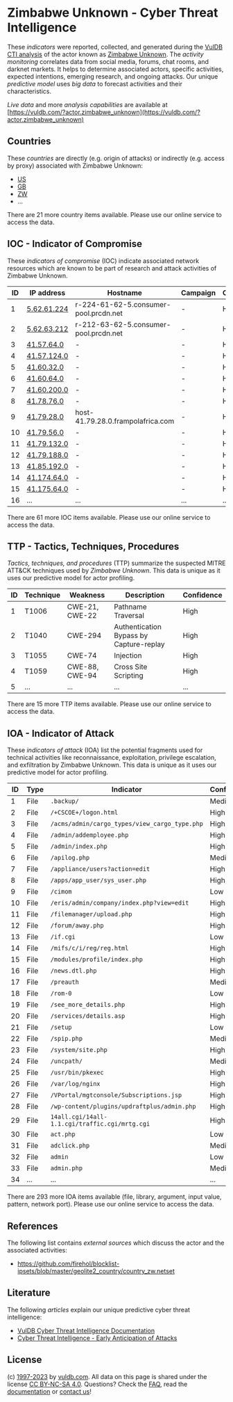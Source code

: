 # Zimbabwe Unknown - Cyber Threat Intelligence

These _indicators_ were reported, collected, and generated during the [VulDB CTI analysis](https://vuldb.com/?kb.cti) of the actor known as [Zimbabwe Unknown](https://vuldb.com/?actor.zimbabwe_unknown). The _activity monitoring_ correlates data from social media, forums, chat rooms, and darknet markets. It helps to determine associated actors, specific activities, expected intentions, emerging research, and ongoing attacks. Our unique _predictive model_ uses _big data_ to forecast activities and their characteristics.

_Live data_ and more _analysis capabilities_ are available at [https://vuldb.com/?actor.zimbabwe_unknown](https://vuldb.com/?actor.zimbabwe_unknown)

## Countries

These _countries_ are directly (e.g. origin of attacks) or indirectly (e.g. access by proxy) associated with Zimbabwe Unknown:

* [US](https://vuldb.com/?country.us)
* [GB](https://vuldb.com/?country.gb)
* [ZW](https://vuldb.com/?country.zw)
* ...

There are 21 more country items available. Please use our online service to access the data.

## IOC - Indicator of Compromise

These _indicators of compromise_ (IOC) indicate associated network resources which are known to be part of research and attack activities of Zimbabwe Unknown.

ID | IP address | Hostname | Campaign | Confidence
-- | ---------- | -------- | -------- | ----------
1 | [5.62.61.224](https://vuldb.com/?ip.5.62.61.224) | r-224-61-62-5.consumer-pool.prcdn.net | - | High
2 | [5.62.63.212](https://vuldb.com/?ip.5.62.63.212) | r-212-63-62-5.consumer-pool.prcdn.net | - | High
3 | [41.57.64.0](https://vuldb.com/?ip.41.57.64.0) | - | - | High
4 | [41.57.124.0](https://vuldb.com/?ip.41.57.124.0) | - | - | High
5 | [41.60.32.0](https://vuldb.com/?ip.41.60.32.0) | - | - | High
6 | [41.60.64.0](https://vuldb.com/?ip.41.60.64.0) | - | - | High
7 | [41.60.200.0](https://vuldb.com/?ip.41.60.200.0) | - | - | High
8 | [41.78.76.0](https://vuldb.com/?ip.41.78.76.0) | - | - | High
9 | [41.79.28.0](https://vuldb.com/?ip.41.79.28.0) | host-41.79.28.0.frampolafrica.com | - | High
10 | [41.79.56.0](https://vuldb.com/?ip.41.79.56.0) | - | - | High
11 | [41.79.132.0](https://vuldb.com/?ip.41.79.132.0) | - | - | High
12 | [41.79.188.0](https://vuldb.com/?ip.41.79.188.0) | - | - | High
13 | [41.85.192.0](https://vuldb.com/?ip.41.85.192.0) | - | - | High
14 | [41.174.64.0](https://vuldb.com/?ip.41.174.64.0) | - | - | High
15 | [41.175.64.0](https://vuldb.com/?ip.41.175.64.0) | - | - | High
16 | ... | ... | ... | ...

There are 61 more IOC items available. Please use our online service to access the data.

## TTP - Tactics, Techniques, Procedures

_Tactics, techniques, and procedures_ (TTP) summarize the suspected MITRE ATT&CK techniques used by _Zimbabwe Unknown_. This data is unique as it uses our predictive model for actor profiling.

ID | Technique | Weakness | Description | Confidence
-- | --------- | -------- | ----------- | ----------
1 | T1006 | CWE-21, CWE-22 | Pathname Traversal | High
2 | T1040 | CWE-294 | Authentication Bypass by Capture-replay | High
3 | T1055 | CWE-74 | Injection | High
4 | T1059 | CWE-88, CWE-94 | Cross Site Scripting | High
5 | ... | ... | ... | ...

There are 15 more TTP items available. Please use our online service to access the data.

## IOA - Indicator of Attack

These _indicators of attack_ (IOA) list the potential fragments used for technical activities like reconnaissance, exploitation, privilege escalation, and exfiltration by Zimbabwe Unknown. This data is unique as it uses our predictive model for actor profiling.

ID | Type | Indicator | Confidence
-- | ---- | --------- | ----------
1 | File | `.backup/` | Medium
2 | File | `/+CSCOE+/logon.html` | High
3 | File | `/acms/admin/cargo_types/view_cargo_type.php` | High
4 | File | `/admin/addemployee.php` | High
5 | File | `/admin/index.php` | High
6 | File | `/apilog.php` | Medium
7 | File | `/appliance/users?action=edit` | High
8 | File | `/apps/app_user/sys_user.php` | High
9 | File | `/cimom` | Low
10 | File | `/eris/admin/company/index.php?view=edit` | High
11 | File | `/filemanager/upload.php` | High
12 | File | `/forum/away.php` | High
13 | File | `/if.cgi` | Low
14 | File | `/mifs/c/i/reg/reg.html` | High
15 | File | `/modules/profile/index.php` | High
16 | File | `/news.dtl.php` | High
17 | File | `/preauth` | Medium
18 | File | `/rom-0` | Low
19 | File | `/see_more_details.php` | High
20 | File | `/services/details.asp` | High
21 | File | `/setup` | Low
22 | File | `/spip.php` | Medium
23 | File | `/system/site.php` | High
24 | File | `/uncpath/` | Medium
25 | File | `/usr/bin/pkexec` | High
26 | File | `/var/log/nginx` | High
27 | File | `/VPortal/mgtconsole/Subscriptions.jsp` | High
28 | File | `/wp-content/plugins/updraftplus/admin.php` | High
29 | File | `14all.cgi/14all-1.1.cgi/traffic.cgi/mrtg.cgi` | High
30 | File | `act.php` | Low
31 | File | `adclick.php` | Medium
32 | File | `admin` | Low
33 | File | `admin.php` | Medium
34 | ... | ... | ...

There are 293 more IOA items available (file, library, argument, input value, pattern, network port). Please use our online service to access the data.

## References

The following list contains _external sources_ which discuss the actor and the associated activities:

* https://github.com/firehol/blocklist-ipsets/blob/master/geolite2_country/country_zw.netset

## Literature

The following _articles_ explain our unique predictive cyber threat intelligence:

* [VulDB Cyber Threat Intelligence Documentation](https://vuldb.com/?kb.cti)
* [Cyber Threat Intelligence - Early Anticipation of Attacks](https://www.scip.ch/en/?labs.20201022)

## License

(c) [1997-2023](https://vuldb.com/?kb.changelog) by [vuldb.com](https://vuldb.com/?kb.about). All data on this page is shared under the license [CC BY-NC-SA 4.0](https://creativecommons.org/licenses/by-nc-sa/4.0/). Questions? Check the [FAQ](https://vuldb.com/?kb.faq), read the [documentation](https://vuldb.com/?kb) or [contact us](https://vuldb.com/?contact)!
